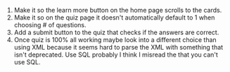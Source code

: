 1. Make it so the learn more button on the home page scrolls to the cards.
2. Make it so on the quiz page it doesn't automatically default to 1 when choosing # of questions.
3. Add a submit button to the quiz that checks if the answers are correct.
4. Once quiz is 100% all working maybe look into a different choice than using XML because it seems hard to parse the XML with something that isn't deprecated. Use SQL probably I think I misread the that you can't use SQL.